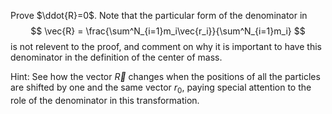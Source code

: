 Prove $\ddot{R}=0$. Note that the particular form of the denominator in 
$$
\vec{R} = \frac{\sum^N_{i=1}m_i\vec{r_i}}{\sum^N_{i=1}m_i}
$$
is not relevent to the proof, and comment on why it is important to have this denominator in the definition of the center of mass. 

Hint: See how the vector $\vec{R}$ changes when the positions of all the particles are shifted by one and the same vector $r_0$, paying special attention to the role of the denominator in this transformation. 